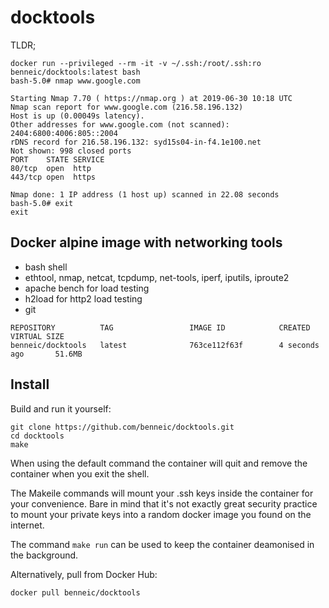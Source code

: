 docktools
===

TLDR;
```
docker run --privileged --rm -it -v ~/.ssh:/root/.ssh:ro benneic/docktools:latest bash
bash-5.0# nmap www.google.com

Starting Nmap 7.70 ( https://nmap.org ) at 2019-06-30 10:18 UTC
Nmap scan report for www.google.com (216.58.196.132)
Host is up (0.00049s latency).
Other addresses for www.google.com (not scanned): 2404:6800:4006:805::2004
rDNS record for 216.58.196.132: syd15s04-in-f4.1e100.net
Not shown: 998 closed ports
PORT    STATE SERVICE
80/tcp  open  http
443/tcp open  https

Nmap done: 1 IP address (1 host up) scanned in 22.08 seconds
bash-5.0# exit
exit
```

## Docker alpine image with networking tools
- bash shell
- ethtool, nmap, netcat, tcpdump, net-tools, iperf, iputils, iproute2
- apache bench for load testing
- h2load for http2 load testing
- git

```
REPOSITORY          TAG                 IMAGE ID            CREATED             VIRTUAL SIZE
benneic/docktools   latest              763ce112f63f        4 seconds ago       51.6MB
```

Install
---

Build and run it yourself:

```
git clone https://github.com/benneic/docktools.git
cd docktools
make
```
When using the default command the container will quit and remove the container when you exit the shell.

The Makeile commands will mount your .ssh keys inside the container for your convenience. Bare in mind that it's not exactly great security practice to mount your private keys into a random docker image you found on the internet.

The command `make run` can be used to keep the container deamonised in the background.

Alternatively, pull from Docker Hub:
```
docker pull benneic/docktools
```
